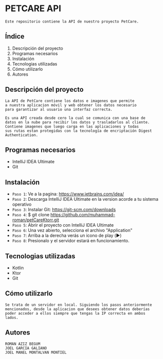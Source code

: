 # PETCARE API

    Este repositorio contiene la API de nuestro proyecto PetCare. 
    
## Índice

1. Descripción del proyecto
2. Programas necesarios
3. Instalación
4. Tecnologias utilizadas
5. Cómo utilizarlo
6. Autores


##  Descripción del proyecto 

    La API de PetCare contiene los datos e imagenes que permite
    a nuestra aplicacion móvil y web obtener los datos necesario
    para garantizar al usuario una interfaz correcta. 

    Es una API creada desde cero la cual se comunica con una base de
    datos en la nube para recibir los datos y trasladarlos al cliente.
    Contiene imagenes que luego carga en las aplicaciones y todas
    sus rutas estan protegidas con la tecnología de encriptación Digest
    Authentication.


## Programas necesarios 

- IntelliJ IDEA Ultimate
- Git

## Instalación 

- `Paso 1`: Ve a la pagina: https://www.jetbrains.com/idea/
- `Paso 2`: Descarga IntelliJ IDEA Ultimate en la version acorde a tu sistema operativo
- `Paso 3`: Instalar Git: https://git-scm.com/downloads
- `Paso 4`: $ git clone https://github.com/muhammad-roman/petCareKtorr.git
- `Paso 5`: Abrir el proyecto con IntelliJ IDEA Ultimate
- `Paso 6`: Una vez abierto, selecciona el archivo "Application"
- `Paso 7`: Arriba a la derecha verás un icono de play (:arrow_forward:)
- `Paso 8`: Presionalo y el servidor estará en funcionamiento.

## Tecnologias utilizadas 

- Kotlin
- Ktor
- Git

## Cómo utilizarlo 

    Se trata de un servidor en local. Siguiendo los pasos anteriormente
    mencionados, desde la aplicacion que desees obtener datos deberías
    poder acceder a ellos siempre que tengas la IP correcta en ambos lados.


## Autores

    ROMAN AZIZ BEGUM
    JOEL GARCIA GALIANO
    JOEL MANEL MONTALVAN MONTIEL
